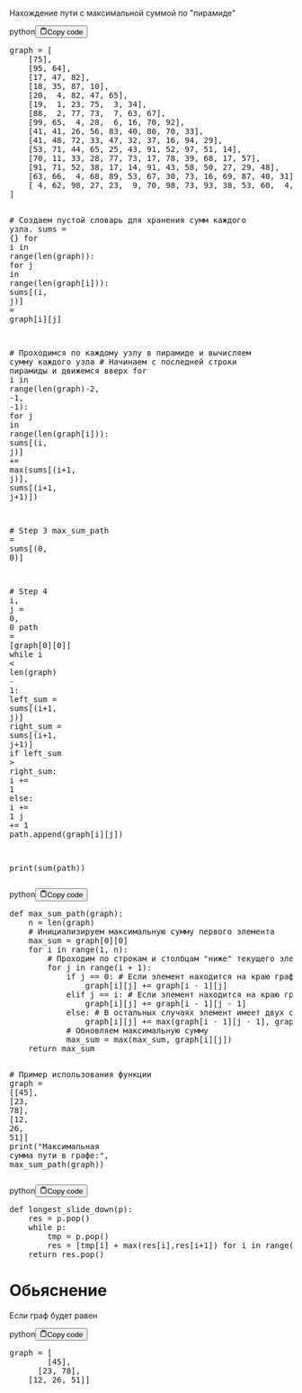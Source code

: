 <p>Нахождение пути с максимальной суммой по "пирамиде"</p>
<div class="code-element"><div class="lang-line"><text>python</text><button class="copy-button" id="code787b" onclick="copyCode(code787, code787b)"><svg stroke="currentColor" fill="none" stroke-width="2" viewBox="0 0 24 24" stroke-linecap="round" stroke-linejoin="round" class="h-4 w-4" height="1em" width="1em" xmlns="http://www.w3.org/2000/svg"><path d="M16 4h2a2 2 0 0 1 2 2v14a2 2 0 0 1-2 2H6a2 2 0 0 1-2-2V6a2 2 0 0 1 2-2h2"></path><rect x="8" y="2" width="8" height="4" rx="1" ry="1"></rect></svg><text>Copy code</text></button></div><div class="code" id="code787"><div class="highlight"><pre><span></span><span class="n">graph</span> <span class="o">=</span> <span class="p">[</span>
    <span class="p">[</span><span class="mi">75</span><span class="p">],</span>
    <span class="p">[</span><span class="mi">95</span><span class="p">,</span> <span class="mi">64</span><span class="p">],</span>
    <span class="p">[</span><span class="mi">17</span><span class="p">,</span> <span class="mi">47</span><span class="p">,</span> <span class="mi">82</span><span class="p">],</span>
    <span class="p">[</span><span class="mi">18</span><span class="p">,</span> <span class="mi">35</span><span class="p">,</span> <span class="mi">87</span><span class="p">,</span> <span class="mi">10</span><span class="p">],</span>
    <span class="p">[</span><span class="mi">20</span><span class="p">,</span>  <span class="mi">4</span><span class="p">,</span> <span class="mi">82</span><span class="p">,</span> <span class="mi">47</span><span class="p">,</span> <span class="mi">65</span><span class="p">],</span>
    <span class="p">[</span><span class="mi">19</span><span class="p">,</span>  <span class="mi">1</span><span class="p">,</span> <span class="mi">23</span><span class="p">,</span> <span class="mi">75</span><span class="p">,</span>  <span class="mi">3</span><span class="p">,</span> <span class="mi">34</span><span class="p">],</span>
    <span class="p">[</span><span class="mi">88</span><span class="p">,</span>  <span class="mi">2</span><span class="p">,</span> <span class="mi">77</span><span class="p">,</span> <span class="mi">73</span><span class="p">,</span>  <span class="mi">7</span><span class="p">,</span> <span class="mi">63</span><span class="p">,</span> <span class="mi">67</span><span class="p">],</span>
    <span class="p">[</span><span class="mi">99</span><span class="p">,</span> <span class="mi">65</span><span class="p">,</span>  <span class="mi">4</span><span class="p">,</span> <span class="mi">28</span><span class="p">,</span>  <span class="mi">6</span><span class="p">,</span> <span class="mi">16</span><span class="p">,</span> <span class="mi">70</span><span class="p">,</span> <span class="mi">92</span><span class="p">],</span>
    <span class="p">[</span><span class="mi">41</span><span class="p">,</span> <span class="mi">41</span><span class="p">,</span> <span class="mi">26</span><span class="p">,</span> <span class="mi">56</span><span class="p">,</span> <span class="mi">83</span><span class="p">,</span> <span class="mi">40</span><span class="p">,</span> <span class="mi">80</span><span class="p">,</span> <span class="mi">70</span><span class="p">,</span> <span class="mi">33</span><span class="p">],</span>
    <span class="p">[</span><span class="mi">41</span><span class="p">,</span> <span class="mi">48</span><span class="p">,</span> <span class="mi">72</span><span class="p">,</span> <span class="mi">33</span><span class="p">,</span> <span class="mi">47</span><span class="p">,</span> <span class="mi">32</span><span class="p">,</span> <span class="mi">37</span><span class="p">,</span> <span class="mi">16</span><span class="p">,</span> <span class="mi">94</span><span class="p">,</span> <span class="mi">29</span><span class="p">],</span>
    <span class="p">[</span><span class="mi">53</span><span class="p">,</span> <span class="mi">71</span><span class="p">,</span> <span class="mi">44</span><span class="p">,</span> <span class="mi">65</span><span class="p">,</span> <span class="mi">25</span><span class="p">,</span> <span class="mi">43</span><span class="p">,</span> <span class="mi">91</span><span class="p">,</span> <span class="mi">52</span><span class="p">,</span> <span class="mi">97</span><span class="p">,</span> <span class="mi">51</span><span class="p">,</span> <span class="mi">14</span><span class="p">],</span>
    <span class="p">[</span><span class="mi">70</span><span class="p">,</span> <span class="mi">11</span><span class="p">,</span> <span class="mi">33</span><span class="p">,</span> <span class="mi">28</span><span class="p">,</span> <span class="mi">77</span><span class="p">,</span> <span class="mi">73</span><span class="p">,</span> <span class="mi">17</span><span class="p">,</span> <span class="mi">78</span><span class="p">,</span> <span class="mi">39</span><span class="p">,</span> <span class="mi">68</span><span class="p">,</span> <span class="mi">17</span><span class="p">,</span> <span class="mi">57</span><span class="p">],</span>
    <span class="p">[</span><span class="mi">91</span><span class="p">,</span> <span class="mi">71</span><span class="p">,</span> <span class="mi">52</span><span class="p">,</span> <span class="mi">38</span><span class="p">,</span> <span class="mi">17</span><span class="p">,</span> <span class="mi">14</span><span class="p">,</span> <span class="mi">91</span><span class="p">,</span> <span class="mi">43</span><span class="p">,</span> <span class="mi">58</span><span class="p">,</span> <span class="mi">50</span><span class="p">,</span> <span class="mi">27</span><span class="p">,</span> <span class="mi">29</span><span class="p">,</span> <span class="mi">48</span><span class="p">],</span>
    <span class="p">[</span><span class="mi">63</span><span class="p">,</span> <span class="mi">66</span><span class="p">,</span>  <span class="mi">4</span><span class="p">,</span> <span class="mi">68</span><span class="p">,</span> <span class="mi">89</span><span class="p">,</span> <span class="mi">53</span><span class="p">,</span> <span class="mi">67</span><span class="p">,</span> <span class="mi">30</span><span class="p">,</span> <span class="mi">73</span><span class="p">,</span> <span class="mi">16</span><span class="p">,</span> <span class="mi">69</span><span class="p">,</span> <span class="mi">87</span><span class="p">,</span> <span class="mi">40</span><span class="p">,</span> <span class="mi">31</span><span class="p">],</span>
    <span class="p">[</span> <span class="mi">4</span><span class="p">,</span> <span class="mi">62</span><span class="p">,</span> <span class="mi">98</span><span class="p">,</span> <span class="mi">27</span><span class="p">,</span> <span class="mi">23</span><span class="p">,</span>  <span class="mi">9</span><span class="p">,</span> <span class="mi">70</span><span class="p">,</span> <span class="mi">98</span><span class="p">,</span> <span class="mi">73</span><span class="p">,</span> <span class="mi">93</span><span class="p">,</span> <span class="mi">38</span><span class="p">,</span> <span class="mi">53</span><span class="p">,</span> <span class="mi">60</span><span class="p">,</span>  <span class="mi">4</span><span class="p">,</span> <span class="mi">23</span><span class="p">],</span>
<span class="p">]</span>

<span class="c1"># Cоздаем пустой словарь для хранения сумм каждого узла.</span>
<span class="n">sums</span> <span class="o">=</span> <span class="p">{}</span>
<span class="k">for</span> <span class="n">i</span> <span class="ow">in</span> <span class="nb">range</span><span class="p">(</span><span class="nb">len</span><span class="p">(</span><span class="n">graph</span><span class="p">)):</span>
    <span class="k">for</span> <span class="n">j</span> <span class="ow">in</span> <span class="nb">range</span><span class="p">(</span><span class="nb">len</span><span class="p">(</span><span class="n">graph</span><span class="p">[</span><span class="n">i</span><span class="p">])):</span>
        <span class="n">sums</span><span class="p">[(</span><span class="n">i</span><span class="p">,</span> <span class="n">j</span><span class="p">)]</span> <span class="o">=</span> <span class="n">graph</span><span class="p">[</span><span class="n">i</span><span class="p">][</span><span class="n">j</span><span class="p">]</span>

<span class="c1"># Проходимся по каждому узлу в пирамиде и вычисляем сумму каждого узла</span>
<span class="c1"># Начинаем с последней строки пирамиды и движемся вверх</span>
<span class="k">for</span> <span class="n">i</span> <span class="ow">in</span> <span class="nb">range</span><span class="p">(</span><span class="nb">len</span><span class="p">(</span><span class="n">graph</span><span class="p">)</span><span class="o">-</span><span class="mi">2</span><span class="p">,</span> <span class="o">-</span><span class="mi">1</span><span class="p">,</span> <span class="o">-</span><span class="mi">1</span><span class="p">):</span>
    <span class="k">for</span> <span class="n">j</span> <span class="ow">in</span> <span class="nb">range</span><span class="p">(</span><span class="nb">len</span><span class="p">(</span><span class="n">graph</span><span class="p">[</span><span class="n">i</span><span class="p">])):</span>
        <span class="n">sums</span><span class="p">[(</span><span class="n">i</span><span class="p">,</span> <span class="n">j</span><span class="p">)]</span> <span class="o">+=</span> <span class="nb">max</span><span class="p">(</span><span class="n">sums</span><span class="p">[(</span><span class="n">i</span><span class="o">+</span><span class="mi">1</span><span class="p">,</span> <span class="n">j</span><span class="p">)],</span> <span class="n">sums</span><span class="p">[(</span><span class="n">i</span><span class="o">+</span><span class="mi">1</span><span class="p">,</span> <span class="n">j</span><span class="o">+</span><span class="mi">1</span><span class="p">)])</span>

<span class="c1"># Step 3</span>
<span class="n">max_sum_path</span> <span class="o">=</span> <span class="n">sums</span><span class="p">[(</span><span class="mi">0</span><span class="p">,</span> <span class="mi">0</span><span class="p">)]</span>

<span class="c1"># Step 4</span>
<span class="n">i</span><span class="p">,</span> <span class="n">j</span> <span class="o">=</span> <span class="mi">0</span><span class="p">,</span> <span class="mi">0</span>
<span class="n">path</span> <span class="o">=</span> <span class="p">[</span><span class="n">graph</span><span class="p">[</span><span class="mi">0</span><span class="p">][</span><span class="mi">0</span><span class="p">]]</span>
<span class="k">while</span> <span class="n">i</span> <span class="o">&lt;</span> <span class="nb">len</span><span class="p">(</span><span class="n">graph</span><span class="p">)</span> <span class="o">-</span> <span class="mi">1</span><span class="p">:</span>
    <span class="n">left_sum</span> <span class="o">=</span> <span class="n">sums</span><span class="p">[(</span><span class="n">i</span><span class="o">+</span><span class="mi">1</span><span class="p">,</span> <span class="n">j</span><span class="p">)]</span>
    <span class="n">right_sum</span> <span class="o">=</span> <span class="n">sums</span><span class="p">[(</span><span class="n">i</span><span class="o">+</span><span class="mi">1</span><span class="p">,</span> <span class="n">j</span><span class="o">+</span><span class="mi">1</span><span class="p">)]</span>
    <span class="k">if</span> <span class="n">left_sum</span> <span class="o">&gt;</span> <span class="n">right_sum</span><span class="p">:</span>
        <span class="n">i</span> <span class="o">+=</span> <span class="mi">1</span>
    <span class="k">else</span><span class="p">:</span>
        <span class="n">i</span> <span class="o">+=</span> <span class="mi">1</span>
        <span class="n">j</span> <span class="o">+=</span> <span class="mi">1</span>
    <span class="n">path</span><span class="o">.</span><span class="n">append</span><span class="p">(</span><span class="n">graph</span><span class="p">[</span><span class="n">i</span><span class="p">][</span><span class="n">j</span><span class="p">])</span>

<span class="nb">print</span><span class="p">(</span><span class="nb">sum</span><span class="p">(</span><span class="n">path</span><span class="p">))</span>
</pre></div></div></div>

<div class="code-element"><div class="lang-line"><text>python</text><button class="copy-button" id="code788b" onclick="copyCode(code788, code788b)"><svg stroke="currentColor" fill="none" stroke-width="2" viewBox="0 0 24 24" stroke-linecap="round" stroke-linejoin="round" class="h-4 w-4" height="1em" width="1em" xmlns="http://www.w3.org/2000/svg"><path d="M16 4h2a2 2 0 0 1 2 2v14a2 2 0 0 1-2 2H6a2 2 0 0 1-2-2V6a2 2 0 0 1 2-2h2"></path><rect x="8" y="2" width="8" height="4" rx="1" ry="1"></rect></svg><text>Copy code</text></button></div><div class="code" id="code788"><div class="highlight"><pre><span></span><span class="k">def</span> <span class="nf">max_sum_path</span><span class="p">(</span><span class="n">graph</span><span class="p">):</span>
    <span class="n">n</span> <span class="o">=</span> <span class="nb">len</span><span class="p">(</span><span class="n">graph</span><span class="p">)</span>
    <span class="c1"># Инициализируем максимальную сумму первого элемента</span>
    <span class="n">max_sum</span> <span class="o">=</span> <span class="n">graph</span><span class="p">[</span><span class="mi">0</span><span class="p">][</span><span class="mi">0</span><span class="p">]</span>
    <span class="k">for</span> <span class="n">i</span> <span class="ow">in</span> <span class="nb">range</span><span class="p">(</span><span class="mi">1</span><span class="p">,</span> <span class="n">n</span><span class="p">):</span>
        <span class="c1"># Проходим по строкам и столбцам &quot;ниже&quot; текущего элемента</span>
        <span class="k">for</span> <span class="n">j</span> <span class="ow">in</span> <span class="nb">range</span><span class="p">(</span><span class="n">i</span> <span class="o">+</span> <span class="mi">1</span><span class="p">):</span>
            <span class="k">if</span> <span class="n">j</span> <span class="o">==</span> <span class="mi">0</span><span class="p">:</span> <span class="c1"># Если элемент находится на краю графа, то соседи существуют только с одной стороны</span>
                <span class="n">graph</span><span class="p">[</span><span class="n">i</span><span class="p">][</span><span class="n">j</span><span class="p">]</span> <span class="o">+=</span> <span class="n">graph</span><span class="p">[</span><span class="n">i</span> <span class="o">-</span> <span class="mi">1</span><span class="p">][</span><span class="n">j</span><span class="p">]</span>
            <span class="k">elif</span> <span class="n">j</span> <span class="o">==</span> <span class="n">i</span><span class="p">:</span> <span class="c1"># Если элемент находится на краю графа, то соседи существуют только с одной стороны</span>
                <span class="n">graph</span><span class="p">[</span><span class="n">i</span><span class="p">][</span><span class="n">j</span><span class="p">]</span> <span class="o">+=</span> <span class="n">graph</span><span class="p">[</span><span class="n">i</span> <span class="o">-</span> <span class="mi">1</span><span class="p">][</span><span class="n">j</span> <span class="o">-</span> <span class="mi">1</span><span class="p">]</span>
            <span class="k">else</span><span class="p">:</span> <span class="c1"># В остальных случаях элемент имеет двух соседей</span>
                <span class="n">graph</span><span class="p">[</span><span class="n">i</span><span class="p">][</span><span class="n">j</span><span class="p">]</span> <span class="o">+=</span> <span class="nb">max</span><span class="p">(</span><span class="n">graph</span><span class="p">[</span><span class="n">i</span> <span class="o">-</span> <span class="mi">1</span><span class="p">][</span><span class="n">j</span> <span class="o">-</span> <span class="mi">1</span><span class="p">],</span> <span class="n">graph</span><span class="p">[</span><span class="n">i</span> <span class="o">-</span> <span class="mi">1</span><span class="p">][</span><span class="n">j</span><span class="p">])</span>
            <span class="c1"># Обновляем максимальную сумму</span>
            <span class="n">max_sum</span> <span class="o">=</span> <span class="nb">max</span><span class="p">(</span><span class="n">max_sum</span><span class="p">,</span> <span class="n">graph</span><span class="p">[</span><span class="n">i</span><span class="p">][</span><span class="n">j</span><span class="p">])</span>
    <span class="k">return</span> <span class="n">max_sum</span>

<span class="c1"># Пример использования функции</span>
<span class="n">graph</span> <span class="o">=</span> <span class="p">[[</span><span class="mi">45</span><span class="p">],</span> <span class="p">[</span><span class="mi">23</span><span class="p">,</span> <span class="mi">78</span><span class="p">],</span> <span class="p">[</span><span class="mi">12</span><span class="p">,</span> <span class="mi">26</span><span class="p">,</span> <span class="mi">51</span><span class="p">]]</span>
<span class="nb">print</span><span class="p">(</span><span class="s2">&quot;Максимальная сумма пути в графе:&quot;</span><span class="p">,</span> <span class="n">max_sum_path</span><span class="p">(</span><span class="n">graph</span><span class="p">))</span>
</pre></div></div></div>

<div class="code-element"><div class="lang-line"><text>python</text><button class="copy-button" id="code789b" onclick="copyCode(code789, code789b)"><svg stroke="currentColor" fill="none" stroke-width="2" viewBox="0 0 24 24" stroke-linecap="round" stroke-linejoin="round" class="h-4 w-4" height="1em" width="1em" xmlns="http://www.w3.org/2000/svg"><path d="M16 4h2a2 2 0 0 1 2 2v14a2 2 0 0 1-2 2H6a2 2 0 0 1-2-2V6a2 2 0 0 1 2-2h2"></path><rect x="8" y="2" width="8" height="4" rx="1" ry="1"></rect></svg><text>Copy code</text></button></div><div class="code" id="code789"><div class="highlight"><pre><span></span><span class="k">def</span> <span class="nf">longest_slide_down</span><span class="p">(</span><span class="n">p</span><span class="p">):</span>
    <span class="n">res</span> <span class="o">=</span> <span class="n">p</span><span class="o">.</span><span class="n">pop</span><span class="p">()</span>
    <span class="k">while</span> <span class="n">p</span><span class="p">:</span>
        <span class="n">tmp</span> <span class="o">=</span> <span class="n">p</span><span class="o">.</span><span class="n">pop</span><span class="p">()</span>
        <span class="n">res</span> <span class="o">=</span> <span class="p">[</span><span class="n">tmp</span><span class="p">[</span><span class="n">i</span><span class="p">]</span> <span class="o">+</span> <span class="nb">max</span><span class="p">(</span><span class="n">res</span><span class="p">[</span><span class="n">i</span><span class="p">],</span><span class="n">res</span><span class="p">[</span><span class="n">i</span><span class="o">+</span><span class="mi">1</span><span class="p">])</span> <span class="k">for</span> <span class="n">i</span> <span class="ow">in</span> <span class="nb">range</span><span class="p">(</span><span class="nb">len</span><span class="p">(</span><span class="n">tmp</span><span class="p">))]</span> 
    <span class="k">return</span> <span class="n">res</span><span class="o">.</span><span class="n">pop</span><span class="p">()</span>
</pre></div></div></div>

<h1>Обьяснение</h1>
<p>Если граф будет равен</p>
<div class="code-element"><div class="lang-line"><text>python</text><button class="copy-button" id="code790b" onclick="copyCode(code790, code790b)"><svg stroke="currentColor" fill="none" stroke-width="2" viewBox="0 0 24 24" stroke-linecap="round" stroke-linejoin="round" class="h-4 w-4" height="1em" width="1em" xmlns="http://www.w3.org/2000/svg"><path d="M16 4h2a2 2 0 0 1 2 2v14a2 2 0 0 1-2 2H6a2 2 0 0 1-2-2V6a2 2 0 0 1 2-2h2"></path><rect x="8" y="2" width="8" height="4" rx="1" ry="1"></rect></svg><text>Copy code</text></button></div><div class="code" id="code790"><div class="highlight"><pre><span></span><span class="n">graph</span> <span class="o">=</span> <span class="p">[</span>
        <span class="p">[</span><span class="mi">45</span><span class="p">],</span> 
      <span class="p">[</span><span class="mi">23</span><span class="p">,</span> <span class="mi">78</span><span class="p">],</span> 
    <span class="p">[</span><span class="mi">12</span><span class="p">,</span> <span class="mi">26</span><span class="p">,</span> <span class="mi">51</span><span class="p">]]</span>
</pre></div></div></div>